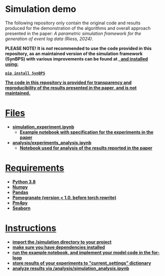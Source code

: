 # Simulation demo
The following repository only contain the original code and results produced for the demonstration of the algorithms and overall approach presented in the paper: <i>A parametric simulation framework for the generation of event log data (Riess, 2024)</i>.

<b>PLEASE NOTE!<b> It is _not_ recommended to use the code provided in this repository, as an maintained version of the simulation framework (SynBPS) with various improvements can be found at <a href="https://github.com/mikeriess/SynBPS">, and installed using:

```
pip install SynBPS
```

The code in this repository is provided for transparency and reproducibility of the results presented in the paper, and is not maintained.

# Files
- simulation_experiment.ipynb
	- Example notebook with specification for the experiments in the paper
- analysis/experiments_analysis.ipynb
	- Notebook used for analysis of the results reported in the paper

# Requirements
- Python 3.8
- Numpy
- Pandas
- Pomegranate (version < 1.0, before torch rewrite)
- Pm4py
- Seaborn

# Instructions
- import the /simulation directory to your project
- make sure you have dependencies installed
- run the example notebook, and implement your model code in the for-loop
- store results of your experiments to "current_settings" dictionary
- analyze results via /analysis/simulation_analysis.ipynb